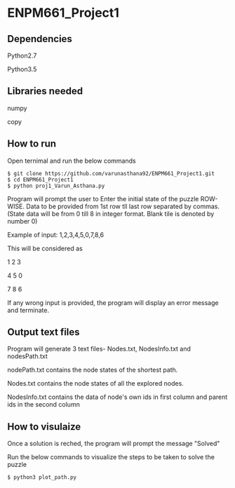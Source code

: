 # ENPM661_Project1

## Dependencies
Python2.7

Python3.5

## Libraries needed
numpy

copy

## How to run
Open ternimal and run the below commands
```
$ git clone https://github.com/varunasthana92/ENPM661_Project1.git
$ cd ENPM661_Project1
$ python proj1_Varun_Asthana.py
```

Program will prompt the user to Enter the initial state of the puzzle ROW-WISE. Data to be provided from 1st row tll last row separated by commas.
(State data will be from 0 till 8 in integer format. Blank tile is denoted by number 0)

Example of input: 1,2,3,4,5,0,7,8,6

This will be considered as

1 2 3

4 5 0

7 8 6


If any wrong input is provided, the program will display an error message and terminate.

## Output text files
Program will generate 3 text files- Nodes.txt, NodesInfo.txt and nodesPath.txt

nodePath.txt contains the node states of the shortest path.

Nodes.txt contains the node states of all the explored nodes.

NodesInfo.txt contains the data of node's own ids in first column and parent ids in the second column

## How to visulaize
Once a solution is reched, the program will prompt the message "Solved"

Run the below commands to visualize the steps to be taken to solve the puzzle
```
$ python3 plot_path.py
```
